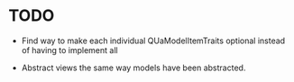 # TODO

* Find way to make each individual QUaModelItemTraits optional instead of having to implement all

* Abstract views the same way models have been abstracted.

